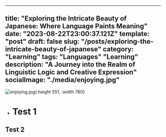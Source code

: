- ---
title: "Exploring the Intricate Beauty of Japanese: Where Language Paints Meaning"
date: "2023-08-22T23:00:37.121Z"
template: "post"
draft: false
slug: "/posts/exploring-the-intricate-beauty-of-japanese"
category: "Learning"
tags:
"Languages"
"Learning"
description: "A Journey into the Realm of Linguistic Logic and Creative Expression"
socialImage: "./media/enjoying.jpg"
--
![enjoying.jpg](../assets/enjoying_1706740722713_0.jpg){:height 551, :width 780}
- # Test 1
## Test 2
